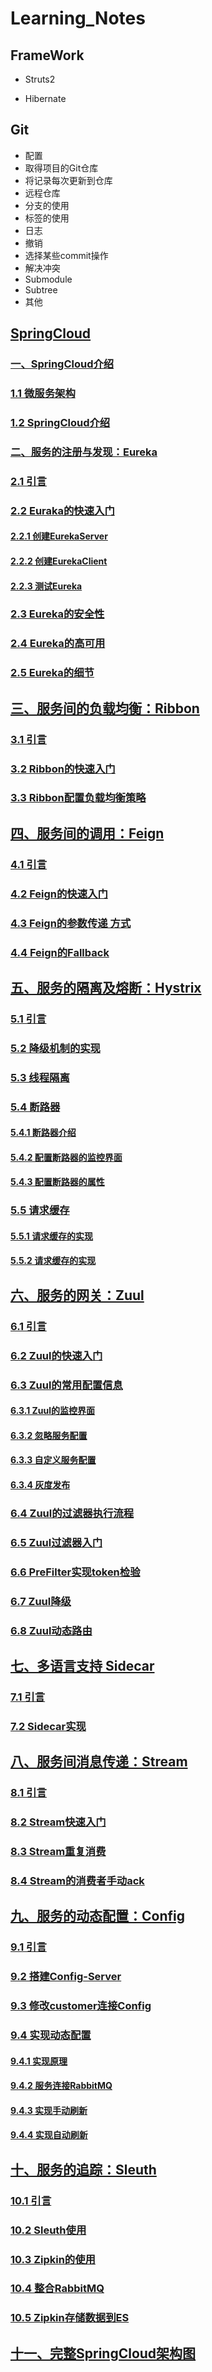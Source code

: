 # Learning_Notes

## FrameWork

- Struts2

- Hibernate

## Git

- 配置
- 取得项目的Git仓库
- 将记录每次更新到仓库
- 远程仓库
- 分支的使用
- 标签的使用
- 日志
- 撤销
- 选择某些commit操作
- 解决冲突
- Submodule
- Subtree
- 其他

## [SpringCloud](https://github.com/JavaSnail/Java-notes/blob/master/SpringCloud/SpringCloud.md)

### [一、SpringCloud介绍](https://github.com/JavaSnail/Java-notes/blob/master/SpringCloud/SpringCloud.md#%E4%B8%80springcloud%E4%BB%8B%E7%BB%8D)

### [1.1 微服务架构](https://github.com/JavaSnail/Java-notes/blob/master/SpringCloud/SpringCloud.md#%E4%B8%80springcloud%E4%BB%8B%E7%BB%8D)

### [1.2 SpringCloud介绍](https://github.com/JavaSnail/Java-notes/blob/master/SpringCloud/SpringCloud.md#12-springcloud%E4%BB%8B%E7%BB%8D)

### [二、服务的注册与发现：Eureka](https://github.com/JavaSnail/Java-notes/blob/master/SpringCloud/SpringCloud.md#%E4%BA%8C%E6%9C%8D%E5%8A%A1%E7%9A%84%E6%B3%A8%E5%86%8C%E4%B8%8E%E5%8F%91%E7%8E%B0eureka)

### [2.1 引言](https://github.com/JavaSnail/Java-notes/blob/master/SpringCloud/SpringCloud.md#21%E5%BC%95%E8%A8%80)

### [2.2 Euraka的快速入门](https://github.com/JavaSnail/Java-notes/blob/master/SpringCloud/SpringCloud.md#22euraka%E7%9A%84%E5%BF%AB%E9%80%9F%E5%85%A5%E9%97%A8)

#### [2.2.1 创建EurekaServer](https://github.com/JavaSnail/Java-notes/blob/master/SpringCloud/SpringCloud.md#221%E5%88%9B%E5%BB%BAeurekaserver)

#### [2.2.2 创建EurekaClient](https://github.com/JavaSnail/Java-notes/blob/master/SpringCloud/SpringCloud.md#222-%E5%88%9B%E5%BB%BAeurekaclient)

#### [2.2.3 测试Eureka](https://github.com/JavaSnail/Java-notes/blob/master/SpringCloud/SpringCloud.md#223%E6%B5%8B%E8%AF%95eureka)

### [2.3 Eureka的安全性](https://github.com/JavaSnail/Java-notes/blob/master/SpringCloud/SpringCloud.md#23eureka%E7%9A%84%E5%AE%89%E5%85%A8%E6%80%A7)

### [2.4 Eureka的高可用](https://github.com/JavaSnail/Java-notes/blob/master/SpringCloud/SpringCloud.md#24eureka%E7%9A%84%E9%AB%98%E5%8F%AF%E7%94%A8)

### [2.5 Eureka的细节](https://github.com/JavaSnail/Java-notes/blob/master/SpringCloud/SpringCloud.md#25eureka%E7%9A%84%E7%BB%86%E8%8A%82)

## [三、服务间的负载均衡：Ribbon](https://github.com/JavaSnail/Java-notes/blob/master/SpringCloud/SpringCloud.md#%E4%B8%89%E6%9C%8D%E5%8A%A1%E9%97%B4%E7%9A%84%E8%B4%9F%E8%BD%BD%E5%9D%87%E8%A1%A1ribbon)

### [3.1 引言](https://github.com/JavaSnail/Java-notes/blob/master/SpringCloud/SpringCloud.md#31%E5%BC%95%E8%A8%80)

### [3.2 Ribbon的快速入门](https://github.com/JavaSnail/Java-notes/blob/master/SpringCloud/SpringCloud.md#32ribbon%E7%9A%84%E5%BF%AB%E9%80%9F%E5%85%A5%E9%97%A8)

### [3.3 Ribbon配置负载均衡策略](https://github.com/JavaSnail/Java-notes/blob/master/SpringCloud/SpringCloud.md#33ribbon%E9%85%8D%E7%BD%AE%E8%B4%9F%E8%BD%BD%E5%9D%87%E8%A1%A1%E7%AD%96%E7%95%A5)

## [四、服务间的调用：Feign](https://github.com/JavaSnail/Java-notes/blob/master/SpringCloud/SpringCloud.md#%E5%9B%9B%E6%9C%8D%E5%8A%A1%E9%97%B4%E7%9A%84%E8%B0%83%E7%94%A8feign)

### [4.1 引言](https://github.com/JavaSnail/Java-notes/blob/master/SpringCloud/SpringCloud.md#41%E5%BC%95%E8%A8%80)

### [4.2 Feign的快速入门](https://github.com/JavaSnail/Java-notes/blob/master/SpringCloud/SpringCloud.md#42feign%E7%9A%84%E5%BF%AB%E9%80%9F%E5%85%A5%E9%97%A8)

### [4.3 Feign的参数传递 方式](https://github.com/JavaSnail/Java-notes/blob/master/SpringCloud/SpringCloud.md#43feign%E7%9A%84%E5%8F%82%E6%95%B0%E4%BC%A0%E9%80%92-%E6%96%B9%E5%BC%8F)

### [4.4 Feign的Fallback](https://github.com/JavaSnail/Java-notes/blob/master/SpringCloud/SpringCloud.md#44feign%E7%9A%84fallback)

## [五、服务的隔离及熔断：Hystrix](https://github.com/JavaSnail/Java-notes/blob/master/SpringCloud/SpringCloud.md#%E4%BA%94%E6%9C%8D%E5%8A%A1%E7%9A%84%E9%9A%94%E7%A6%BB%E5%8F%8A%E7%86%94%E6%96%ADhystrix)

### [5.1 引言](https://github.com/JavaSnail/Java-notes/blob/master/SpringCloud/SpringCloud.md#51%E5%BC%95%E8%A8%80)

### [5.2 降级机制的实现](https://github.com/JavaSnail/Java-notes/blob/master/SpringCloud/SpringCloud.md#52%E9%99%8D%E7%BA%A7%E6%9C%BA%E5%88%B6%E7%9A%84%E5%AE%9E%E7%8E%B0)

### [5.3 线程隔离](https://github.com/JavaSnail/Java-notes/blob/master/SpringCloud/SpringCloud.md#53%E7%BA%BF%E7%A8%8B%E9%9A%94%E7%A6%BB)

### [5.4 断路器](https://github.com/JavaSnail/Java-notes/blob/master/SpringCloud/SpringCloud.md#54%E6%96%AD%E8%B7%AF%E5%99%A8)

#### [5.4.1 断路器介绍](https://github.com/JavaSnail/Java-notes/blob/master/SpringCloud/SpringCloud.md#541%E6%96%AD%E8%B7%AF%E5%99%A8%E4%BB%8B%E7%BB%8D)

#### [5.4.2 配置断路器的监控界面](https://github.com/JavaSnail/Java-notes/blob/master/SpringCloud/SpringCloud.md#542%E9%85%8D%E7%BD%AE%E6%96%AD%E8%B7%AF%E5%99%A8%E7%9A%84%E7%9B%91%E6%8E%A7%E7%95%8C%E9%9D%A2)

#### [5.4.3 配置断路器的属性](https://github.com/JavaSnail/Java-notes/blob/master/SpringCloud/SpringCloud.md#543%E9%85%8D%E7%BD%AE%E6%96%AD%E8%B7%AF%E5%99%A8%E7%9A%84%E5%B1%9E%E6%80%A7)

### [5.5 请求缓存](https://github.com/JavaSnail/Java-notes/blob/master/SpringCloud/SpringCloud.md#55%E8%AF%B7%E6%B1%82%E7%BC%93%E5%AD%98)

#### [5.5.1 请求缓存的实现](https://github.com/JavaSnail/Java-notes/blob/master/SpringCloud/SpringCloud.md#551%E8%AF%B7%E6%B1%82%E7%BC%93%E5%AD%98%E7%9A%84%E5%AE%9E%E7%8E%B0)

#### [5.5.2 请求缓存的实现](https://github.com/JavaSnail/Java-notes/blob/master/SpringCloud/SpringCloud.md#552%E8%AF%B7%E6%B1%82%E7%BC%93%E5%AD%98%E7%9A%84%E5%AE%9E%E7%8E%B0)

## [六、服务的网关：Zuul](https://github.com/JavaSnail/Java-notes/blob/master/SpringCloud/SpringCloud.md#%E5%85%AD%E6%9C%8D%E5%8A%A1%E7%9A%84%E7%BD%91%E5%85%B3zuul)

### [6.1 引言](https://github.com/JavaSnail/Java-notes/blob/master/SpringCloud/SpringCloud.md#61%E5%BC%95%E8%A8%80)

### [6.2 Zuul的快速入门](https://github.com/JavaSnail/Java-notes/blob/master/SpringCloud/SpringCloud.md#62zuul%E7%9A%84%E5%BF%AB%E9%80%9F%E5%85%A5%E9%97%A8)

### [6.3 Zuul的常用配置信息](https://github.com/JavaSnail/Java-notes/blob/master/SpringCloud/SpringCloud.md#63zuul%E7%9A%84%E5%B8%B8%E7%94%A8%E9%85%8D%E7%BD%AE%E4%BF%A1%E6%81%AF)

#### [6.3.1 Zuul的监控界面](https://github.com/JavaSnail/Java-notes/blob/master/SpringCloud/SpringCloud.md#631zuul%E7%9A%84%E7%9B%91%E6%8E%A7%E7%95%8C%E9%9D%A2)

#### [6.3.2 忽略服务配置](https://github.com/JavaSnail/Java-notes/blob/master/SpringCloud/SpringCloud.md#632%E5%BF%BD%E7%95%A5%E6%9C%8D%E5%8A%A1%E9%85%8D%E7%BD%AE)

#### [6.3.3 自定义服务配置](https://github.com/JavaSnail/Java-notes/blob/master/SpringCloud/SpringCloud.md#633%E8%87%AA%E5%AE%9A%E4%B9%89%E6%9C%8D%E5%8A%A1%E9%85%8D%E7%BD%AE)

#### [6.3.4 灰度发布](https://github.com/JavaSnail/Java-notes/blob/master/SpringCloud/SpringCloud.md#634%E7%81%B0%E5%BA%A6%E5%8F%91%E5%B8%83)

### [6.4 Zuul的过滤器执行流程](https://github.com/JavaSnail/Java-notes/blob/master/SpringCloud/SpringCloud.md#64zuul%E7%9A%84%E8%BF%87%E6%BB%A4%E5%99%A8%E6%89%A7%E8%A1%8C%E6%B5%81%E7%A8%8B)

### [6.5 Zuul过滤器入门](https://github.com/JavaSnail/Java-notes/blob/master/SpringCloud/SpringCloud.md#65zuul%E8%BF%87%E6%BB%A4%E5%99%A8%E5%85%A5%E9%97%A8)

### [6.6 PreFilter实现token检验](https://github.com/JavaSnail/Java-notes/blob/master/SpringCloud/SpringCloud.md#66prefilter%E5%AE%9E%E7%8E%B0token%E6%A3%80%E9%AA%8C)

### [6.7 Zuul降级](https://github.com/JavaSnail/Java-notes/blob/master/SpringCloud/SpringCloud.md#67zuul%E9%99%8D%E7%BA%A7)

### [6.8 Zuul动态路由](https://github.com/JavaSnail/Java-notes/blob/master/SpringCloud/SpringCloud.md#68zuul%E5%8A%A8%E6%80%81%E8%B7%AF%E7%94%B1)

## [七、多语言支持 Sidecar](https://github.com/JavaSnail/Java-notes/blob/master/SpringCloud/SpringCloud.md#%E4%B8%83%E5%A4%9A%E8%AF%AD%E8%A8%80%E6%94%AF%E6%8C%81-sidecar)

### [7.1 引言](https://github.com/JavaSnail/Java-notes/blob/master/SpringCloud/SpringCloud.md#71%E5%BC%95%E8%A8%80)

### [7.2 Sidecar实现](https://github.com/JavaSnail/Java-notes/blob/master/SpringCloud/SpringCloud.md#72sidecar%E5%AE%9E%E7%8E%B0)

## [八、服务间消息传递：Stream](https://github.com/JavaSnail/Java-notes/blob/master/SpringCloud/SpringCloud.md#%E5%85%AB%E6%9C%8D%E5%8A%A1%E9%97%B4%E6%B6%88%E6%81%AF%E4%BC%A0%E9%80%92stream)

### [8.1 引言](https://github.com/JavaSnail/Java-notes/blob/master/SpringCloud/SpringCloud.md#81%E5%BC%95%E8%A8%80)

### [8.2 Stream快速入门](https://github.com/JavaSnail/Java-notes/blob/master/SpringCloud/SpringCloud.md#82stream%E5%BF%AB%E9%80%9F%E5%85%A5%E9%97%A8)

### [8.3 Stream重复消费](https://github.com/JavaSnail/Java-notes/blob/master/SpringCloud/SpringCloud.md#83stream%E9%87%8D%E5%A4%8D%E6%B6%88%E8%B4%B9)

### [8.4 Stream的消费者手动ack](https://github.com/JavaSnail/Java-notes/blob/master/SpringCloud/SpringCloud.md#84stream%E7%9A%84%E6%B6%88%E8%B4%B9%E8%80%85%E6%89%8B%E5%8A%A8ack)

## [九、服务的动态配置：Config](https://github.com/JavaSnail/Java-notes/blob/master/SpringCloud/SpringCloud.md#%E4%B9%9D%E6%9C%8D%E5%8A%A1%E7%9A%84%E5%8A%A8%E6%80%81%E9%85%8D%E7%BD%AEconfig)

### [9.1 引言](https://github.com/JavaSnail/Java-notes/blob/master/SpringCloud/SpringCloud.md#91%E5%BC%95%E8%A8%80)

### [9.2 搭建Config-Server](https://github.com/JavaSnail/Java-notes/blob/master/SpringCloud/SpringCloud.md#92%E6%90%AD%E5%BB%BAconfig-server)

### [9.3 修改customer连接Config](https://github.com/JavaSnail/Java-notes/blob/master/SpringCloud/SpringCloud.md#93%E4%BF%AE%E6%94%B9customer%E8%BF%9E%E6%8E%A5config)

### [9.4 实现动态配置](https://github.com/JavaSnail/Java-notes/blob/master/SpringCloud/SpringCloud.md#94%E5%AE%9E%E7%8E%B0%E5%8A%A8%E6%80%81%E9%85%8D%E7%BD%AE)

#### [9.4.1 实现原理](https://github.com/JavaSnail/Java-notes/blob/master/SpringCloud/SpringCloud.md#941%E5%AE%9E%E7%8E%B0%E5%8E%9F%E7%90%86)

#### [9.4.2 服务连接RabbitMQ](https://github.com/JavaSnail/Java-notes/blob/master/SpringCloud/SpringCloud.md#942%E6%9C%8D%E5%8A%A1%E8%BF%9E%E6%8E%A5rabbitmq)

#### [9.4.3 实现手动刷新](https://github.com/JavaSnail/Java-notes/blob/master/SpringCloud/SpringCloud.md#943%E5%AE%9E%E7%8E%B0%E6%89%8B%E5%8A%A8%E5%88%B7%E6%96%B0)

#### [9.4.4 实现自动刷新](https://github.com/JavaSnail/Java-notes/blob/master/SpringCloud/SpringCloud.md#945%E5%AE%9E%E7%8E%B0%E8%87%AA%E5%8A%A8%E5%88%B7%E6%96%B0)

## [十、服务的追踪：Sleuth](https://github.com/JavaSnail/Java-notes/blob/master/SpringCloud/SpringCloud.md#%E5%8D%81%E6%9C%8D%E5%8A%A1%E7%9A%84%E8%BF%BD%E8%B8%AAsleuth)

### [10.1 引言](https://github.com/JavaSnail/Java-notes/blob/master/SpringCloud/SpringCloud.md#101%E5%BC%95%E8%A8%80)

### [10.2 Sleuth使用](https://github.com/JavaSnail/Java-notes/blob/master/SpringCloud/SpringCloud.md#102sleuth%E4%BD%BF%E7%94%A8)

### [10.3 Zipkin的使用](https://github.com/JavaSnail/Java-notes/blob/master/SpringCloud/SpringCloud.md#103zipkin%E7%9A%84%E4%BD%BF%E7%94%A8)

### [10.4 整合RabbitMQ](https://github.com/JavaSnail/Java-notes/blob/master/SpringCloud/SpringCloud.md#104%E6%95%B4%E5%90%88rabbitmq)

### [10.5 Zipkin存储数据到ES](https://github.com/JavaSnail/Java-notes/blob/master/SpringCloud/SpringCloud.md#105zipkin%E5%AD%98%E5%82%A8%E6%95%B0%E6%8D%AE%E5%88%B0es)

## [十一、完整SpringCloud架构图](https://github.com/JavaSnail/Java-notes/blob/master/SpringCloud/SpringCloud.md#%E5%8D%81%E4%B8%80%E5%AE%8C%E6%95%B4springcloud%E6%9E%B6%E6%9E%84%E5%9B%BE)